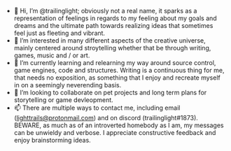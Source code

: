 - 👋 Hi, I’m @trailinglight; obviously not a real name, it sparks as a representation of feelings in regards to my feeling about my goals and dreams and the ultimate path towards realizing ideas that sometimes feel just as fleeting and vibrant.
- 👀 I’m interested in many different aspects of the creative universe, mainly centered around stroytelling whether that be through writing, games, music and / or art.
- 🌱 I’m currently learning and relearning my way around source control, game engines, code and structures. Writing is a continuous thing for me, that needs no exposition, as something that I enjoy and recreate myself in on a seemingly neverending basis.
- 💞️ I’m looking to collaborate on pet projects and long term plans for storytelling or game devleopment.
- 📫 There are multiple ways to contact me, including email (lighttrails@protonmail.com) and on discord (trailinglight#1873). BEWARE, as much as of an introverted homebody as I am, my messages can be unwieldy and verbose. I appreciate constructive feedback and enjoy brainstorming ideas.

<!---
trailinglight/trailinglight is a ✨ special ✨ repository because its `README.md` (this file) appears on your GitHub profile.
You can click the Preview link to take a look at your changes.
--->
